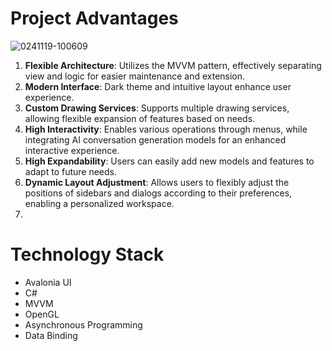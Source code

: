 # Project Advantages
![0241119-100609](https://github.com/user-attachments/assets/c778ef02-572a-42e6-9e89-63ca7e93fbc0)

1. **Flexible Architecture**: Utilizes the MVVM pattern, effectively separating view and logic for easier maintenance and extension.
2. **Modern Interface**: Dark theme and intuitive layout enhance user experience.
3. **Custom Drawing Services**: Supports multiple drawing services, allowing flexible expansion of features based on needs.
4. **High Interactivity**: Enables various operations through menus, while integrating AI conversation generation models for an enhanced interactive experience.
5. **High Expandability**: Users can easily add new models and features to adapt to future needs.
6. **Dynamic Layout Adjustment**: Allows users to flexibly adjust the positions of sidebars and dialogs according to their preferences, enabling a personalized workspace.
7. 
# Technology Stack

- Avalonia UI
- C#
- MVVM
- OpenGL
- Asynchronous Programming
- Data Binding
